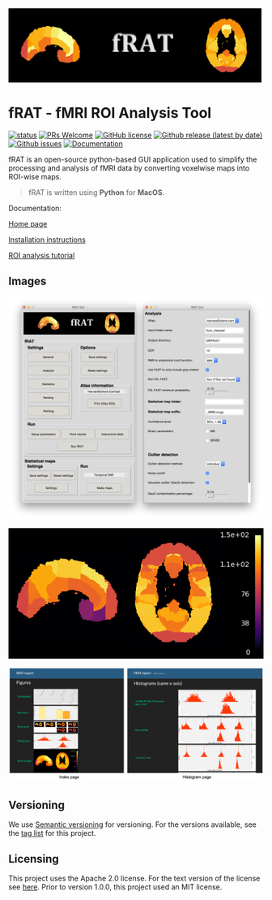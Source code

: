 <img src="https://github.com/elliohow/fMRI_ROI_Analysis_Tool/blob/master/docs/images/fRAT.gif?raw=true" width=500>

# fRAT - fMRI ROI Analysis Tool
[![status](https://joss.theoj.org/papers/cc9c0cb3b12abaf30c8381728d3229d7/status.svg)](https://joss.theoj.org/papers/cc9c0cb3b12abaf30c8381728d3229d7)
[![PRs Welcome](https://img.shields.io/badge/PRs-welcome-brightgreen.svg?style=flat-square)](http://makeapullrequest.com) 
[![GitHub license](https://img.shields.io/hexpm/l/plug?style=flat-square)](https://github.com/elliohow/fMRI_ROI_Analysis_Tool/blob/master/LICENSE)
[![Github release (latest by date)](https://img.shields.io/github/v/release/elliohow/fmri_roi_analysis_tool?style=flat-square)](https://github.com/elliohow/fmri_roi_analysis_tool/releases/latest)
[![Github issues](https://img.shields.io/github/issues/elliohow/fmri_roi_analysis_tool?style=flat-square)](https://github.com/elliohow/fmri_roi_analysis_tool/issues)
[![Documentation](https://img.shields.io/readthedocs/fmri-roi-analysis-tool)](https://fmri-roi-analysis-tool.readthedocs.io/en/latest/)

fRAT is an open-source python-based GUI application used to simplify the processing and analysis of fMRI data by
converting voxelwise maps into ROI-wise maps.

> fRAT is written using **Python** for **MacOS**.

Documentation:

[Home page](https://fmri-roi-analysis-tool.readthedocs.io)

[Installation instructions](https://fmri-roi-analysis-tool.readthedocs.io/en/latest/installation.html)

[ROI analysis tutorial](https://fmri-roi-analysis-tool.readthedocs.io/en/latest/tutorials/Basic-ROI-analysis.html)

## Images
<img src="https://github.com/elliohow/fMRI_ROI_Analysis_Tool/blob/master/docs/images/GUI.png?raw=true" title="Example of the fRAT GUI" width=700>

<img src="https://github.com/elliohow/fMRI_ROI_Analysis_Tool/blob/master/docs/images/ROI_example.png?raw=true" 
  title="A region of interest map created using fRAT, showing the mean temporal Signal-to-Noise for each region. Data is displayed in MNI152 standard space and combines data from multiple subjects." 
width=700>

<img src="https://github.com/elliohow/fMRI_ROI_Analysis_Tool/blob/master/docs/images/HTML_report.png?raw=true" title="Example of a HTML report output by fRAT" width=600>

## Versioning
We use [Semantic versioning](http://semver.org/) for versioning. For the versions available, see the
[tag list](https://github.com/elliohow/fMRI_ROI_Analysis_Tool/tags) for this project.

## Licensing
This project uses the Apache 2.0 license. For the text version of the license see
[here](https://github.com/elliohow/fMRI_ROI_Analysis_Tool/blob/master/LICENSE). 
Prior to version 1.0.0, this project used an MIT license.
